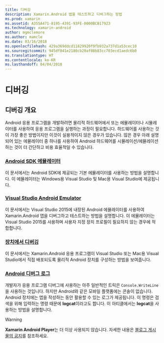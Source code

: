 ```yaml
---
title: 디버깅
description: Xamarin.Android 앱을 테스트하고 디버그하는 방법
ms.prod: xamarin
ms.assetid: A355A471-8195-4391-93FE-0000BCB17923
ms.technology: xamarin-android
author: mgmclemore
ms.author: mamcle
ms.date: 03/16/2018
ms.openlocfilehash: 429a369ddcd11829920f9fb932a737d1a53cec10
ms.sourcegitcommit: 945df041e2180cb20af08b83cc703ecd1aedc6b0
ms.translationtype: HT
ms.contentlocale: ko-KR
ms.lasthandoff: 04/04/2018
---
```

# <a name="debugging"></a>디버깅

## <a name="debugging-overview"></a>디버깅 개요

Android 응용 프로그램을 개발하려면 물리적 하드웨어에서 또는 에뮬레이터나 시뮬레이터를 사용하여 응용 프로그램을 실행하는 과정이 필요합니다. 하드웨어를 사용하는 것이 가장 좋은 방법이지만 이것이 실용적이지 않은 경우가 있습니다. 많은 경우 아래 설명되어 있는 에뮬레이터 중 하나를 사용하여 Android 하드웨어를 시뮬레이션/에뮬레이션하는 것이 더 간단하고 비용 효율적일 수 있습니다.


### <a name="android-sdk-emulatorandroiddeploy-testdebuggingandroid-sdk-emulatorindexmd"></a>[Android SDK 에뮬레이터](~/android/deploy-test/debugging/android-sdk-emulator/index.md)

이 문서에서는 Android SDK에 제공되는 기본 에뮬레이터를 사용하는 방법을 설명합니다. 이 에뮬레이터는 Windows용 Visual Studio 및 Mac용 Visual Studio에 제공됩니다.

### <a name="visual-studio-android-emulatorandroiddeploy-testdebuggingvisual-studio-android-emulatormd"></a>[Visual Studio Android Emulator](~/android/deploy-test/debugging/visual-studio-android-emulator.md)

이 문서에서는 Visual Studio 2015에 내장된 Android 에뮬레이터를 사용하여 Xamarin.Android 앱을 디버그하고 테스트하는 방법을 설명합니다. 이 에뮬레이터는 Visual Studio 2015를 사용하며 사용자 지정 장치 프로필이 필요하지 않는 경우에 적합합니다.

### <a name="debugging-on-a-deviceandroiddeploy-testdebuggingdebug-on-devicemd"></a>[장치에서 디버깅](~/android/deploy-test/debugging/debug-on-device.md)

이 문서에서는 Xamarin.Android 응용 프로그램이 Visual Studio 또는 Mac용 Visual Studio에서 직접 배포되도록 물리적 Android 장치를 구성하는 방법을 보여줍니다.

### <a name="android-debug-logandroiddeploy-testdebuggingandroid-debug-logmd"></a>[Android 디버그 로그](~/android/deploy-test/debugging/android-debug-log.md)

개발자가 응용 프로그램 디버그에 사용하는 아주 일반적인 트릭은 `Console.WriteLine`을 사용하는 것입니다. 하지만 Android와 같은 모바일 플랫폼에는 콘솔이 없습니다. Android 장치에는 앱을 작성하는 동안 활용할 수 있는 로그가 제공됩니다. 이 명령은 검색을 위해 입력하는 명령 때문에 **logcat**이라고도 합니다. 이 아티클에서는 **logcat**을 사용하는 방법을 설명합니다.

> [!WARNING]
> **Xamarin Android Player**는 더 이상 사용되지 않습니다. 자세한 내용은 [블로그 게시물의 공지](https://blog.xamarin.com/live-from-dotnetconf-cycle-7-xamarin-studio-6-and-more/)를 참조하세요.
